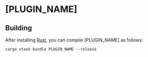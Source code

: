 # [PLUGIN_NAME]

## Building

After installing [Rust](https://rustup.rs/), you can compile [PLUGIN_NAME] as follows:

```shell
cargo xtask bundle PLUGIN_NAME --release
```
